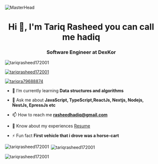 ![MasterHead](https://drive.google.com/uc?export=view&id=1ptqPSIWaKMWp7uHEFonW9b_WWjy3wxA9)
<h1 align="center">Hi 👋, I'm Tariq Rasheed you can call me hadiq</h1>
<h3 align="center">Software Engineer at DexKor</h3>

<p align="left"> <img src="https://komarev.com/ghpvc/?username=tariqrasheed172001&label=Profile%20views&color=0e75b6&style=flat" alt="tariqrasheed172001" /> </p>

<p align="left"> <a href="https://github.com/ryo-ma/github-profile-trophy"><img src="https://github-profile-trophy.vercel.app/?username=tariqrasheed172001" alt="tariqrasheed172001" /></a> </p>

<p align="left"> <a href="https://twitter.com/tariqra79688874" target="blank"><img src="https://img.shields.io/twitter/follow/tariqra79688874?logo=twitter&style=for-the-badge" alt="tariqra79688874" /></a> </p>

- 🌱 I’m currently learning **Data structures and algorithms**

- 💬 Ask me about **JavaScript, TypeScript,ReactJs, Nextjs, Nodejs, NestJs, EpressJs etc**

- 📫 How to reach me **rasheedhadiq@gmail.com**

- 📄 Know about my experiences [Resume](https://drive.google.com/file/d/1MxfN4Nh4bkqatRw4VU6NXNobA_-iM2Vu/view?usp=sharing)

- ⚡ Fun fact **First vehicle that i drove was a horse-cart**


<p><img align="left" src="https://github-readme-stats.vercel.app/api/top-langs?username=tariqrasheed172001&show_icons=true&locale=en&layout=compact" alt="tariqrasheed172001" /></p>

<p>&nbsp;<img align="center" src="https://github-readme-stats.vercel.app/api?username=tariqrasheed172001&show_icons=true&locale=en" alt="tariqrasheed172001" /></p>

<p><img align="center" src="https://github-readme-streak-stats.herokuapp.com/?user=tariqrasheed172001&" alt="tariqrasheed172001" /></p>

